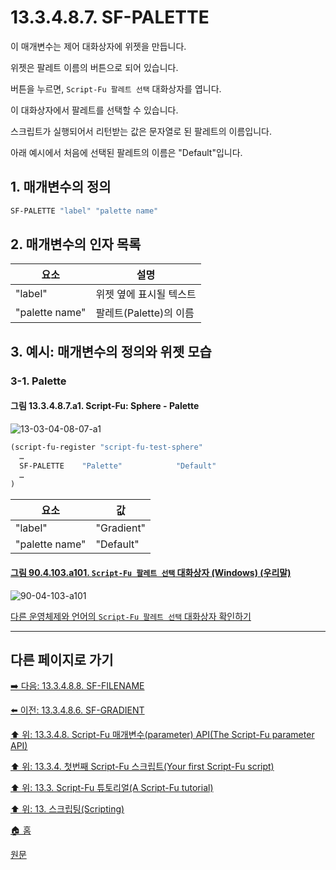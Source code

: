 # 13.3.4.8.7. SF-PALETTE
이 매개변수는 제어 대화상자에 위젯을 만듭니다.

위젯은 팔레트 이름의 버튼으로 되어 있습니다. 

버튼을 누르면, `Script-Fu 팔레트 선택` 대화상자를 엽니다. 

이 대화상자에서 팔레트를 선택할 수 있습니다.

스크립트가 실행되어서 리턴받는 값은 문자열로 된 팔레트의 이름입니다. 

아래 예시에서 처음에 선택된 팔레트의 이름은 "Default"입니다.

## 1. 매개변수의 정의

```scheme
SF-PALETTE "label" "palette name"
```

## 2. 매개변수의 인자 목록

|요소|설명|
|---|---|
|"label"|위젯 옆에 표시될 텍스트|
|"palette name"|팔레트(Palette)의 이름|

## 3. 예시: 매개변수의 정의와 위젯 모습
### 3-1. Palette
#### 그림 13.3.4.8.7.a1. Script-Fu: Sphere - Palette
![13-03-04-08-07-a1](https://github.com/wonder13662/gimp/assets/15767104/2e1a9f41-6f18-416e-8ecb-2162dc3cdb2f)

```scheme
(script-fu-register "script-fu-test-sphere"
  …
  SF-PALETTE    "Palette"            "Default"
  …
)
```

|요소|값|
|---|---|
|"label"|"Gradient"|
|"palette name"|"Default"|

<a id="90-04-103-a101"></a>

#### [그림 90.4.103.a101. `Script-Fu 팔레트 선택` 대화상자 (Windows) (우리말)](./90-04-0103-script_fu_palette_selection.md#90-04-103-a101)
![90-04-103-a101](https://github.com/wonder13662/gimp/assets/15767104/c9082c6f-eae8-4474-a841-28847b1c4dda)

[다른 운영체제와 언어의 `Script-Fu 팔레트 선택` 대화상자 확인하기](./90-04-0103-script_fu_palette_selection.md#90-04-103-a102)

***

## 다른 페이지로 가기

[➡️ 다음: 13.3.4.8.8. SF-FILENAME](./13-03-04-08-08-sf_filename.md)

[⬅️ 이전: 13.3.4.8.6. SF-GRADIENT](./13-03-04-08-06-sf_gradient.md)

[⬆️ 위: 13.3.4.8. Script-Fu 매개변수(parameter) API(The Script-Fu parameter API)](./13-03-04-08-00-the_script_fu_parameter_api.md)

[⬆️ 위: 13.3.4. 첫번째 Script-Fu 스크립트(Your first Script-Fu script)](./13-03-04-00-your-first-script-fu-script.md)

[⬆️ 위: 13.3. Script-Fu 튜토리얼(A Script-Fu tutorial)](./13-03-00-a-script-fu-tutorial.md)

[⬆️ 위: 13. 스크립팅(Scripting)](./13-00-scripting.md)

[🏠 홈](./00-home.md)

[원문](https://docs.gimp.org/2.10/ko/gimp-using-script-fu-tutorial-first-script.html#gimp-using-script-fu-api)